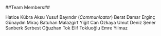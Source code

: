 
##Team Members##

Hatice Kübra Aksu
Yusuf Bayındır (*Communicator*)
Berat Damar
Erginç Günaydın
Miraç Batuhan Malazgirt
Yiğit Can Özkaya
Umut Deniz Şener
Sanberk Serbest
Oğuzhan Tok
Elif Tokluoğlu
Emre Yılmaz
